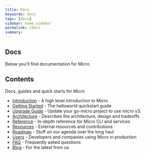 ```yaml
---
title: Docs
keywords: docs
tags: [docs]
sidebar: home_sidebar
permalink: /docs
summary:
---
```


## Docs

Below you'll find documentation for Micro

## Contents

Docs, guides and quick starts for Micro

- [Introduction](introduction) - A high level introduction to Micro
- [Getting Started](getting-started) - The helloworld quickstart guide
- [Upgrade Guide](upgrade-guide) - Update your go-micro project to use micro v3.
- [Architecture](architecture) - Describes the architecture, design and tradeoffs
- [Reference](reference) - In-depth reference for Micro CLI and services
- [Resources](resources) - External resources and contributions
- [Roadmap](roadmap) - Stuff on our agenda over the long haul
- [Users](users) - Developers and companies using Micro in production
- [FAQ](faq) - Frequently asked questions
- [Blog](blog) - For the latest from us


